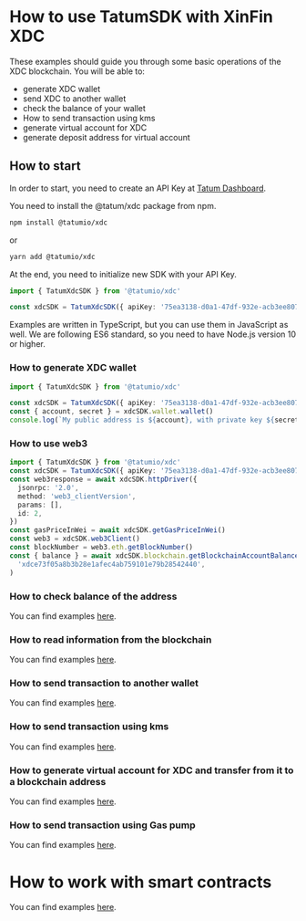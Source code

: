 # How to use TatumSDK with XinFin XDC

These examples should guide you through some basic operations of the XDC blockchain. You will be able to:

- generate XDC wallet
- send XDC to another wallet
- check the balance of your wallet
- How to send transaction using kms
- generate virtual account for XDC
- generate deposit address for virtual account

## How to start

In order to start, you need to create an API Key at [Tatum Dashboard](https://dashboard.tatum.io).

You need to install the @tatum/xdc package from npm.

```bash
npm install @tatumio/xdc
```

or

```bash
yarn add @tatumio/xdc
```

At the end, you need to initialize new SDK with your API Key.

```typescript
import { TatumXdcSDK } from '@tatumio/xdc'

const xdcSDK = TatumXdcSDK({ apiKey: '75ea3138-d0a1-47df-932e-acb3ee807dab' })
```

Examples are written in TypeScript, but you can use them in JavaScript as well. We are following ES6 standard, so you
need to have Node.js version 10 or higher.

### How to generate XDC wallet

```typescript
import { TatumXdcSDK } from '@tatumio/xdc'

const xdcSDK = TatumXdcSDK({ apiKey: '75ea3138-d0a1-47df-932e-acb3ee807dab' })
const { account, secret } = xdcSDK.wallet.wallet()
console.log(`My public address is ${account}, with private key ${secret}.`)
```

### How to use web3

```typescript
import { TatumXdcSDK } from '@tatumio/xdc'
const xdcSDK = TatumXdcSDK({ apiKey: '75ea3138-d0a1-47df-932e-acb3ee807dab' })
const web3response = await xdcSDK.httpDriver({
  jsonrpc: '2.0',
  method: 'web3_clientVersion',
  params: [],
  id: 2,
})
const gasPriceInWei = await xdcSDK.getGasPriceInWei()
const web3 = xdcSDK.web3Client()
const blockNumber = web3.eth.getBlockNumber()
const { balance } = await xdcSDK.blockchain.getBlockchainAccountBalance(
  'xdce73f05a8b3b28e1afec4ab759101e79b28542440',
)
```

### How to check balance of the address

You can find examples [here](./src/app/xdc.balance.example.ts).

### How to read information from the blockchain

You can find examples [here](./src/app/xdc.blockchain.example.ts).

### How to send transaction to another wallet

You can find examples [here](./src/app/xdc.tx.example.ts).

### How to send transaction using kms

You can find examples [here](./src/app/xdc.kms.example.ts).

### How to generate virtual account for XDC and transfer from it to a blockchain address

You can find examples [here](./src/app/xdc.virtualAccount.example.ts).

### How to send transaction using Gas pump

You can find examples [here](./src/app/xdc.gasPump.example.ts).

# How to work with smart contracts

You can find examples [here](./src/app/xdc.smartContract.example.ts).
